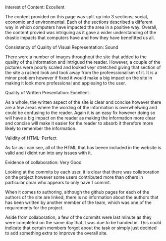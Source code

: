 Interest of Content: Excellent

The content provided on this page was split up into 3 sections; social, economic and environmental. Each of the sections described a different way in which computers have impacted the area in a positive way. Overall, the content provied was intriguing as it gave a wider understanding of the drastic impacts that computers have and how they have benefitted us all.

Consistency of Quality of Visual Representation: Sound

There were a number of images throughout the site that added to the quality of the information and intrigued the reader. However, a couple of the pictures were poorly scaled and looked veyr stretched giving that section of the site a rushed look and took away from the profeessionalism of it. It is a minor problem however if fixed it would make a big impact on the site in making it look more professional and appleaing to the user.

Quality of Written Presentation: Excellent

As a whole, the written aspect of the site is clear and concise however there are a few areas where the wording of the information is overwhelwing and could be confusing to the reader. Again it is an easy fix however doing so will have a big impact on the reader as making the information more clear and concise will make it easier for the reader to absorb it therefore more likely to remember the information.

Validity of HTML: Perfect

As far as i can see, all of the HTML that has beeen included in the website is valid and i didnt run into any issues with it.

Evidence of collaboration: Very Good

Looking at the commits by each user, it is clear that there was collaboration on the project however some users contributed more than others in particular omar who appears to only have 1 commit.

When it comes to authoring, although the github pages for each of the authors of the site are linked, there is no information about the authors that has been written by another member of the team, which was one of the requirements for the project.

Aside from collaboration, a few of the commits were last minute as they were completed on the same day that it was due to be handed in. This could indicate that certain members forgot about the task or simply just decided to add something extra to improve the overall site.
